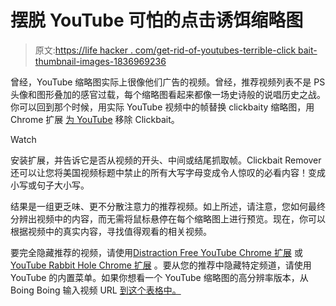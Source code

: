 # 摆脱 YouTube 可怕的点击诱饵缩略图

> 原文:[https://life hacker . com/get-rid-of-youtubes-terrible-click bait-thumbnail-images-1836969236](https://lifehacker.com/get-rid-of-youtubes-terrible-clickbait-thumbnail-images-1836969236)

曾经，YouTube 缩略图实际上很像他们广告的视频。曾经，推荐视频列表不是 PS 头像和图形叠加的感官过载，每个缩略图看起来都像一场史诗般的说唱历史之战。你可以回到那个时候，用实际 YouTube 视频中的帧替换 clickbaity 缩略图，用 Chrome 扩展 [为 YouTube](https://chrome.google.com/webstore/detail/clickbait-remover-for-you/omoinegiohhgbikclijaniebjpkeopip) 移除 Clickbait。

Watch

安装扩展，并告诉它是否从视频的开头、中间或结尾抓取帧。Clickbait Remover 还可以让您将美国视频标题中禁止的所有大写字母变成令人惊叹的必看内容！变成小写或句子大小写。

结果是一组更乏味、更不分散注意力的推荐视频。如上所述，请注意，您如何最终分辨出视频中的内容，而无需将鼠标悬停在每个缩略图上进行预览。现在，你可以根据视频中的真实内容，寻找值得观看的相关视频。

要完全隐藏推荐的视频，请使用[Distraction Free YouTube Chrome 扩展](https://lifehacker.com/how-to-hide-youtube-s-related-videos-1823698515) 或 [YouTube Rabbit Hole Chrome 扩展](https://lifehacker.com/make-it-harder-to-fall-down-a-youtube-rabbit-hole-with-1836944577) 。要从您的推荐中隐藏特定频道，请使用 YouTube 的内置菜单。如果你想看一个 YouTube 缩略图的高分辨率版本，从 Boing Boing 输入视频 URL [到这个表格中。](https://boingboing.net/features/getthumbs)